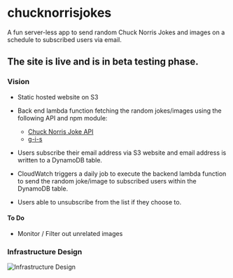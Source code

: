 # chucknorrisjokes

A fun server-less app to send random Chuck Norris Jokes and images on a schedule to subscribed users via email.

## The site is live and is in beta testing phase.

### Vision

* Static hosted website on S3

* Back end lambda function fetching the random jokes/images using the following API and npm module:
  * [Chuck Norris Joke API](https://api.icndb.com/jokes/random/)
  * [g-i-s](https://www.npmjs.com/package/g-i-s)


* Users subscribe their email address via S3 website and email address is written to a DynamoDB table.

* CloudWatch triggers a daily job to execute the backend lambda function to send the random joke/image to subscribed users within the DynamoDB table.

* Users able to unsubscribe from the list if they choose to.


#### To Do

* Monitor / Filter out unrelated images



### Infrastructure Design


![Infrastructure Design](https://s3-ap-southeast-2.amazonaws.com/chuck-norris-jokes/img/chuck-norris-random-daily-jokes.net_infrastructure.png "Infrastructure Design")
